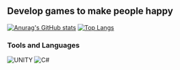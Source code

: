 ## Develop games to make people happy

[![Anurag's GitHub stats](https://github-readme-stats.vercel.app/api?username=Knockey&hide=stars,issues,contribs&count_private=true&show_icons=true&theme=tokyonight)](https://github.com/anuraghazra/github-readme-stats)
[![Top Langs](https://github-readme-stats.vercel.app/api/top-langs/?username=anuraghazra)](https://github.com/anuraghazra/github-readme-stats)

### Tools and Languages
![UNITY](https://img.shields.io/badge/-Unity-090909?style=for-the-badge&logo=unity)
![C#](https://img.shields.io/badge/-C%23-903ba7?style=for-the-badge&logo=.net)
